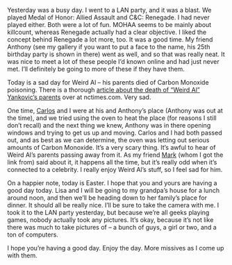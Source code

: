Yesterday was a busy day. I went to a LAN party, and it was a blast. We played Medal of Honor: Allied Assault and C&C: Renegade. I had never played either. Both were a lot of fun. MOHAA seems to be mainly about killcount, whereas Renegade actually had a clear objective. I liked the concept behind Renegade a lot more, too. It was a good time. My friend Anthony (see my gallery if you want to put a face to the name, his 25th birthday party is shown in there) went as well, and so that was really neat. It was nice to meet a lot of these people I’d known online and had just never met. I’ll definitely be going to more of these if they have them.

Today is a sad day for Weird Al – his parents died of Carbon Monoxide poisoning. There is a thorough [article about the death of “Weird Al” Yankovic’s parents][1] over at nctimes.com. Very sad.

One time, [Carlos][2] and I were at his and Anthony’s place (Anthony was out at the time), and we tried using the oven to heat the place (for reasons I still don’t recall) and the next thing we knew, Anthony was in there opening windows and trying to get us up and moving. Carlos and I had both passed out, and as best as we can determine, the oven was letting out serious amounts of Carbon Monoxide. It’s a very scary thing. It’s awful to hear of Weird Al’s parents passing away from it. As my friend [Mark][3] (whom I got the link from) said about it, it happens all the time, but it’s really odd when it’s connected to a celebrity. I really enjoy Weird Al’s stuff, so I feel sad for him.

On a happier note, today is Easter. I hope that you and yours are having a good day today. Lisa and I will be going to my grandpa’s house for a lunch around noon, and then we’ll be heading down to her family’s place for dinner. It should all be really nice. I’ll be sure to take the camera with me. I took it to the LAN party yesterday, but because we’re all geeks playing games, nobody actually took any pictures. It’s okay, because it’s not like there was much to take pictures of – a bunch of guys, a girl or two, and a ton of computers.

I hope you’re having a good day. Enjoy the day. More missives as I come up with them.

 [1]: http://www.nctimes.com/articles/2004/04/10/news/top_stories/19_55_164_9_04.txt?id=19_55_164_9_04
 [2]: http://www.retrospeck.net
 [3]: http://www.madmup.com